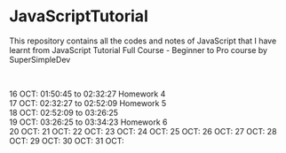 # JavaScriptTutorial
This repository contains all the codes and notes of JavaScript that I have learnt from JavaScript Tutorial Full Course - Beginner to Pro course by SuperSimpleDev

<br>

16 OCT:  01:50:45 to 02:32:27  Homework 4   <br>
17 OCT:  02:32:27 to 02:52:09  Homework 5   <br>
18 OCT:  02:52:09 to 03:26:25               <br>
19 OCT:  03:26:25 to 03:34:23  Homework 6   <br>
20 OCT:
21 OCT:
22 OCT:
23 OCT:
24 OCT:
25 OCT:
26 OCT:
27 OCT:
28 OCT:
29 OCT:
30 OCT:
31 OCT:
